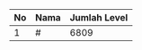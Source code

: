 | No | Nama            | Jumlah Level |
|----|-----------------|--------------|
| 1  | #    |    6809        |
